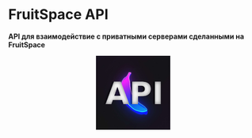 # FruitSpace API
**API для взаимодействие с приватными серверами сделанными на FruitSpace**

<div align='center'><img src="imgs/fpapi.png" alt="alt text" width="150"/></div>
